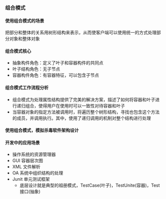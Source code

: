 ### 组合模式

#### 使用组合模式的场景

把部分和整体的关系用树形结构来表示，从而使客户端可以使用统一的方式处理部分对象和整体对象

#### 组合模式核心

- 抽象构件角色：定义了叶子和容器构件的共同点
- 叶子结构角色：无子节点
- 容器构件角色：有容器特征，可以包含子节点


#### 组合模式工作流程分析

- 组合模式为处理属性结构提供了完美的解决方案，描述了如何将容器和叶子进行递归组合，使得用户在使用时可以一致性对待容器和叶子
- 当容器对象的指定方法被调用时，将遍历整个树形结构，寻找也包含这个方法的成员，并调用执行。其中，使用了递归调用的机制对整个结构进行处理

#### 使用组合模式，模拟杀毒软件架构设计


#### 开发中的应用场景

- 操作系统的资源管理器
- GUI 容器层次图
- XML 文件解析
- OA 系统中组织结构的处理
- Junit 单元测试框架
	- 底层设计就是典型的祖册模式，TestCase(叶子)，TestUnite(容器)，Test接口(抽象)